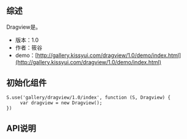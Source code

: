 ## 综述

Dragview是。

* 版本：1.0
* 作者：筱谷
* demo：[http://gallery.kissyui.com/dragview/1.0/demo/index.html](http://gallery.kissyui.com/dragview/1.0/demo/index.html)

## 初始化组件
		
    S.use('gallery/dragview/1.0/index', function (S, Dragview) {
         var dragview = new Dragview();
    })
	
	

## API说明
